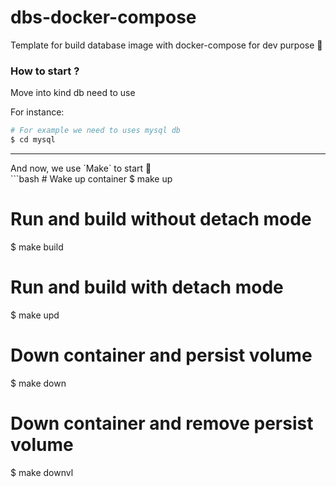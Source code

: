 # dbs-docker-compose
Template for build database image with docker-compose for dev purpose :rocket:

### How to start ?

Move into kind db need to use

For instance:
```bash
# For example we need to uses mysql db
$ cd mysql
```
<hr />
And now, we use `Make` to start 🚀
<br>
```bash
# Wake up container
$ make up

# Run and build without detach mode
$ make build

# Run and build with detach mode
$ make upd

# Down container and persist volume
$ make down

# Down container and remove persist volume
$ make downvl

```
